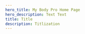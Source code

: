 ```yaml
---
hero_title: My Body Pro Home Page
hero_description: Text Text
title: Title
description: Titlization
---
```

